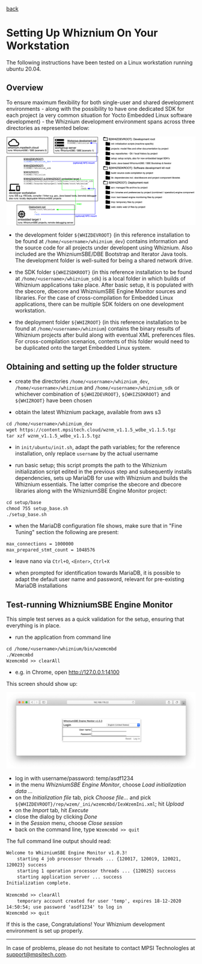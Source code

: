 [back](./README.md)

# Setting Up Whiznium On Your Workstation

The following instructions have been tested on a Linux workstation running ubuntu 20.04.

## Overview

To ensure maximum flexibility for both single-user and shared development environments - along with the possibility to have one dedicated SDK for each project (a very common situation for Yocto Embedded Linux software development) - the Whiznium development environment spans across three directories as represented below:

![](setup/folders.png)

- the development folder ``${WHIZDEVROOT}`` (in this reference installation to be found at ``/home/<username>/whiznium_dev``) contains information and the source code for all projects under developent using Whiznium. Also included are the WhizniumSBE/DBE Bootstrap and Iterator Java tools. The development folder is well-suited for being a shared network drive.

- the SDK folder ``${WHIZSDKROOT}`` (in this reference installation to be found at ``/home/<username>/whiznium_sdk``) is a local folder in which builds of Whiznium applications take place. After basic setup, it is populated with the sbecore, dbecore and WhizniumSBE Engine Monitor sources and libraries. For the case of cross-compilation for Embedded Linux applications, there can be multiple SDK folders on one development workstation.

- the deployment folder ``${WHIZROOT}`` (in this reference installation to be found at ``/home/<username>/whiznium``) contains the binary results of Whiznium projects after build along with eventual XML preferences files. For cross-compilation scenarios, contents of this folder would need to be duplicated onto the target Embedded Linux system.

## Obtaining and setting up the folder structure

- create the directories ``/home/<username>/whiznium_dev``, ``/home/<username>/whiznium`` and ``/home/<username>/whiznium_sdk`` or whichever combination of ``${WHIZDEVROOT}``, ``${WHIZSDKROOT}`` and ``${WHIZROOT}`` have been chosen

- obtain the latest Whiznium package, available from aws s3
```
cd /home/<username>/whiznium_dev
wget https://content.mpsitech.cloud/wznm_v1.1.5_wdbe_v1.1.5.tgz
tar xzf wznm_v1.1.5_wdbe_v1.1.5.tgz
```

- in ``init/ubuntu/init.sh``, adapt the path variables; for the reference installation, only replace ``username`` by the actual username

- run basic setup; this script prompts the path to the Whiznium initialization script edited in the previous step and subsequently installs dependencies, sets up MariaDB for use with Whiznium and builds the Whiznium essentials. The latter comprise the sbecore and dbecore libraries along with the WhizniumSBE Engine Monitor project:
```
cd setup/base
chmod 755 setup_base.sh
./setup_base.sh
```

- when the MariaDB configuration file shows, make sure that in "Fine Tuning" section the following are present:
```
max_connections = 1000000
max_prepared_stmt_count = 1048576
```

- leave nano via ``Ctrl+O``, ``<Enter>``, ``Ctrl+X``

- when prompted for identification towards MariaDB, it is possible to adapt the default user name and password, relevant for pre-existing MariaDB installations

## Test-running WhizniumSBE Engine Monitor

This simple test serves as a quick validation for the setup, ensuring that everything is in place.

- run the application from command line
```
cd /home/<username>/whiznium/bin/wzemcmbd
./Wzemcmbd
Wzemcmbd >> clearAll
```

- e.g. in Chrome, open http://127.0.0.1:14100

This screen should show up:

![](setup/Wzemcmbd.png)

- log in with username/password: temp/asdf1234
- in the menu _WhizniumSBE Engine Monitor_, choose _Load initialization data ..._
- on the _Initialization file_ tab, pick _Choose file..._ and pick ``${WHIZDEVROOT}/rep/wzem/_ini/wzemcmbd/IexWzemIni.xml``; hit _Upload_
- on the _Import_ tab, hit _Execute_
- close the dialog by clicking _Done_
- in the _Session_ menu, choose _Close session_
- back on the command line, type ``Wzemcmbd >> quit``

The full command line output should read:
```
Welcome to WhizniumSBE Engine Monitor v1.0.3!
	starting 4 job processor threads ... {120017, 120019, 120021, 120023} success
	starting 1 operation processor threads ... {120025} success
	starting application server ... success
Initialization complete.

Wzemcmbd >> clearAll
	temporary account created for user 'temp', expires 18-12-2020 14:50:54; use password 'asdf1234' to log in
Wzemcmbd >> quit
```

If this is the case, Congratulations! Your Whiznium development environment is set up properly.

---

In case of problems, please do not hesitate to contact MPSI Technologles at [support@mpsitech.com](mailto:support@mpsitech.com).
